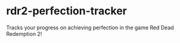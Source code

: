 # rdr2-perfection-tracker
Tracks your progress on achieving perfection in the game Red Dead Redemption 2!
